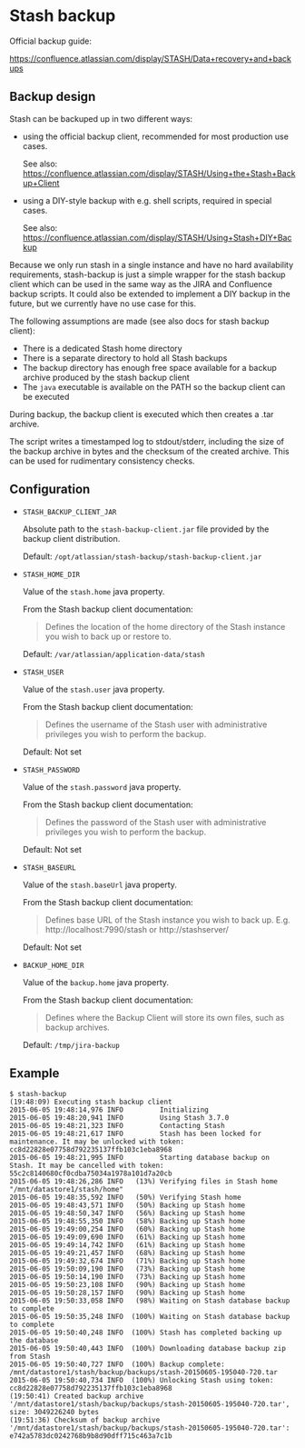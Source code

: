 # Stash backup

Official backup guide:

https://confluence.atlassian.com/display/STASH/Data+recovery+and+backups

## Backup design

Stash can be backuped up in two different ways:

- using the official backup client, recommended for most production use cases.

    See also: https://confluence.atlassian.com/display/STASH/Using+the+Stash+Backup+Client

- using a DIY-style backup with e.g. shell scripts, required in special cases.

    See also: https://confluence.atlassian.com/display/STASH/Using+Stash+DIY+Backup

Because we only run stash in a single instance and have no hard availability
requirements, stash-backup is just a simple wrapper for the stash backup client
which can be used in the same way as the JIRA and Confluence backup scripts. It
could also be extended to implement a DIY backup in the future, but we currently
have no use case for this.

The following assumptions are made (see also docs for stash backup client):

- There is a dedicated Stash home directory
- There is a separate directory to hold all Stash backups
- The backup directory has enough free space available for a backup archive
produced by the stash backup client
- The `java` executable is available on the PATH so the backup client can be
executed

During backup, the backup client is executed which then creates a .tar archive.

The script writes a timestamped log to stdout/stderr, including the size of the
backup archive in bytes and the checksum of the created archive. This can be
used for rudimentary consistency checks.

## Configuration

- `STASH_BACKUP_CLIENT_JAR`

    Absolute path to the `stash-backup-client.jar` file provided by the backup
    client distribution.

    Default: `/opt/atlassian/stash-backup/stash-backup-client.jar`

- `STASH_HOME_DIR`

    Value of the `stash.home` java property.
    
    From the Stash backup client documentation:

    > Defines the location of the home directory of the Stash instance you wish
    > to back up or restore to.
    
    Default: `/var/atlassian/application-data/stash`

- `STASH_USER`

    Value of the `stash.user` java property.

    From the Stash backup client documentation:

    > Defines the username of the Stash user with administrative privileges you
    > wish to perform the backup.

    Default: Not set

- `STASH_PASSWORD`

    Value of the `stash.password` java property.

    From the Stash backup client documentation:

    > Defines the password of the Stash user with administrative privileges you
    > wish to perform the backup.

    Default: Not set

- `STASH_BASEURL`

    Value of the `stash.baseUrl` java property.

    From the Stash backup client documentation:

    > Defines base URL of the Stash instance you wish to back up. E.g.
    > http://localhost:7990/stash or http://stashserver/

    Default: Not set

- `BACKUP_HOME_DIR`
    
    Value of the `backup.home` java property.

    From the Stash backup client documentation:

    > Defines where the Backup Client will store its own files, such as backup
    > archives.

    Default: `/tmp/jira-backup`

## Example

    $ stash-backup
    (19:48:09) Executing stash backup client
    2015-06-05 19:48:14,976 INFO         Initializing
    2015-06-05 19:48:20,941 INFO         Using Stash 3.7.0
    2015-06-05 19:48:21,323 INFO         Contacting Stash
    2015-06-05 19:48:21,617 INFO         Stash has been locked for maintenance. It may be unlocked with token: cc8d22828e07758d792235137ffb103c1eba8968
    2015-06-05 19:48:21,995 INFO         Starting database backup on Stash. It may be cancelled with token: 55c2c8140680cf0cdba75034a1978a101d7a20cb
    2015-06-05 19:48:26,286 INFO   (13%) Verifying files in Stash home "/mnt/datastore1/stash/home"
    2015-06-05 19:48:35,592 INFO   (50%) Verifying Stash home
    2015-06-05 19:48:43,571 INFO   (50%) Backing up Stash home
    2015-06-05 19:48:50,347 INFO   (56%) Backing up Stash home
    2015-06-05 19:48:55,350 INFO   (58%) Backing up Stash home
    2015-06-05 19:49:00,254 INFO   (60%) Backing up Stash home
    2015-06-05 19:49:09,690 INFO   (61%) Backing up Stash home
    2015-06-05 19:49:14,742 INFO   (61%) Backing up Stash home
    2015-06-05 19:49:21,457 INFO   (68%) Backing up Stash home
    2015-06-05 19:49:32,674 INFO   (71%) Backing up Stash home
    2015-06-05 19:50:09,190 INFO   (73%) Backing up Stash home
    2015-06-05 19:50:14,190 INFO   (73%) Backing up Stash home
    2015-06-05 19:50:23,108 INFO   (90%) Backing up Stash home
    2015-06-05 19:50:28,157 INFO   (90%) Backing up Stash home
    2015-06-05 19:50:33,058 INFO   (98%) Waiting on Stash database backup to complete
    2015-06-05 19:50:35,248 INFO  (100%) Waiting on Stash database backup to complete
    2015-06-05 19:50:40,248 INFO  (100%) Stash has completed backing up the database
    2015-06-05 19:50:40,443 INFO  (100%) Downloading database backup zip from Stash
    2015-06-05 19:50:40,727 INFO  (100%) Backup complete: /mnt/datastore1/stash/backup/backups/stash-20150605-195040-720.tar
    2015-06-05 19:50:40,734 INFO  (100%) Unlocking Stash using token: cc8d22828e07758d792235137ffb103c1eba8968
    (19:50:41) Created backup archive '/mnt/datastore1/stash/backup/backups/stash-20150605-195040-720.tar', size: 3049226240 bytes
    (19:51:36) Checksum of backup archive '/mnt/datastore1/stash/backup/backups/stash-20150605-195040-720.tar': e742a5783dc0242768b9b8d90dff715c463a7c1b
